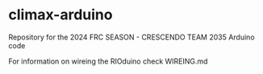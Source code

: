 # climax-arduino
Repository for the 2024 FRC SEASON - CRESCENDO TEAM 2035 Arduino code

For information on wireing the RIOduino check WIREING.md